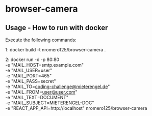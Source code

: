 # browser-camera

## Usage - How to run with docker

Execute the following commands:

1: docker build -t nromero125/browser-camera .

2: docker run -d -p 80:80 \
    -e "MAIL_HOST=smtp.example.com" \
    -e "MAIL_USER=user" \
    -e "MAIL_PORT=465" \
    -e "MAIL_PASS=secret" \
    -e "MAIL_TO=coding-challenge@mieterengel.de" \
    -e "MAIL_FROM=user@user.com" \
    -e "MAIL_TEXT=DOCUMENT" \
    -e "MAIL_SUBJECT=MIETERENGEL-DOC" \
    -e "REACT_APP_API=http://localhost" nromero125/browser-camera
